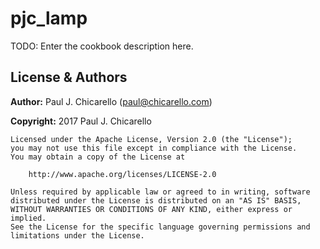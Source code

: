 # pjc_lamp

TODO: Enter the cookbook description here.

## License & Authors

**Author:** Paul J. Chicarello ([paul@chicarello.com](mailto:paul@chicarello.com))

**Copyright:** 2017 Paul J. Chicarello

```
Licensed under the Apache License, Version 2.0 (the "License");
you may not use this file except in compliance with the License.
You may obtain a copy of the License at

    http://www.apache.org/licenses/LICENSE-2.0

Unless required by applicable law or agreed to in writing, software
distributed under the License is distributed on an "AS IS" BASIS,
WITHOUT WARRANTIES OR CONDITIONS OF ANY KIND, either express or implied.
See the License for the specific language governing permissions and
limitations under the License.
